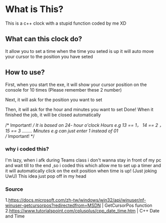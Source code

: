 # What is This?
This is a c++ clock with a stupid function coded by me XD

## What can this clock do?
It allow you to set a time when the time you seted is up it will auto move your cursor to the position you have seted

## How to use?
First, when you start the exe, it will show your cursor position on the console for 10 times (Please remember these 2 number)
  
Next, it will ask for the position you want to set
  
Then, it will ask for the hour and minutes you want to set
Done! When it finished the job, it will be closed automatically
  
/* Important! */
It is based on 24- hour o'clock 
Hours e.g 13 == 1， 14 == 2 ， 15 == 3 ........
Minutes e.g can just enter 1 instead of 01  
/* Important! */

### why i coded this?
I'm lazy, when i afk during Teams class i don't wanna stay in front of my pc and wait till to the end ,so i coded this which allow me to set up a timer and it will automatically click on the exit position when time is up! (Just joking UwU) This idea just pop off in my head
  
### Source
1.https://docs.microsoft.com/zh-tw/windows/win32/api/winuser/nf-winuser-getcursorpos?redirectedfrom=MSDN | GetCursorPos function
2.https://www.tutorialspoint.com/cplusplus/cpp_date_time.htm | C++ Date and Time
